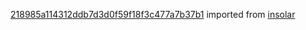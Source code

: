 [218985a114312ddb7d3d0f59f18f3c477a7b37b1](https://github.com/insolar/insolar/commit/218985a114312ddb7d3d0f59f18f3c477a7b37b1) imported from [insolar](https://github.com/insolar/insolar)
